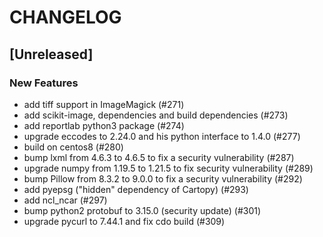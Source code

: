 # CHANGELOG

## [Unreleased]

### New Features

- add tiff support in ImageMagick (#271)
- add scikit-image, dependencies and build dependencies (#273)
- add reportlab python3 package (#274)
- upgrade eccodes to 2.24.0 and his python interface to 1.4.0 (#277)
- build on centos8 (#280)
- bump lxml from 4.6.3 to 4.6.5 to fix a security vulnerability (#287)
- upgrade numpy from 1.19.5 to 1.21.5 to fix security vulnerability (#289)
- bump Pillow from 8.3.2 to 9.0.0 to fix a security vulnerability (#292)
- add pyepsg ("hidden" dependency of Cartopy) (#293)
- add ncl_ncar (#297)
- bump python2 protobuf to 3.15.0 (security update) (#301)
- upgrade pycurl to 7.44.1 and fix cdo build (#309)



